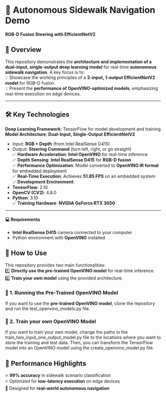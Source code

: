 # 🚀 Autonomous Sidewalk Navigation Demo  
**RGB-D Fusion Steering with EfficientNetV2**  

## 🌟 Overview  

This repository demonstrates the **architecture and implementation of a dual-input, single-output deep learning model** for real-time **autonomous sidewalk navigation**. A key focus is to:  
💡 Showcase the working principles of a **2-input, 1-output EfficientNetV2 model** for RGB-D fusion.  
💡 Present the **performance of OpenVINO-optimized models**, emphasizing real-time execution on edge devices.  

---

## 🛠️ Key Technologies  
**Deep Learning Framework**: TensorFlow for model development and training  
**Model Architecture**: **Dual-Input, Single-Output EfficientNetV2**  
   - Input: **RGB + Depth** (from Intel RealSense D415)  
   - Output: **Steering Command** (turn left, right, or go straight)  
✅ **Hardware Acceleration**: **Intel OpenVINO** for real-time inference  
✅ **Depth Sensing**: **Intel RealSense D415** for **RGB-D fusion**  
✅ **Performance Optimization**: Model converted to **OpenVINO IR format** for embedded deployment  
✅ **Real-Time Execution**: Achieves **51.85 FPS** on an embedded system  
✅ **Development Environment**:  
   - **TensorFlow**: 2.10  
   - **OpenCV (CV2)**: 4.8.0  
   - **Python**: 3.10  
✅ **Training Hardware**: **NVIDIA GeForce RTX 3050**  

---

#### 💻 Requirements  
- **Intel RealSense D415** camera connected to your computer  
- Python environment with **OpenVINO** installed

## 🚀 How to Use  

This repository provides two main functionalities:  
1️⃣ **Directly use the pre-trained OpenVINO model** for real-time inference.  
2️⃣ **Train your own model** using the provided architecture.  

### 🔹 1. Running the Pre-Trained OpenVINO Model  
If you want to use the **pre-trained OpenVINO model**, clone the repository and run the test_openvino_models.py file.

### 🔹 2. Train your own OpenVINO Model  
If you want to train your own model, change the paths in the train_two_input_one_output_model.py file to the locations where you want to store the training and test data. Then, you can transform the TensorFlow model into an OpenVINO model using the create_openvino_model.py file.

## 🎯 Performance Highlights  
🔥 **99% accuracy** in sidewalk scenario classification  
⚡ Optimized for **low-latency execution** on edge devices  
🎯 Designed for **real-world autonomous navigation**  
